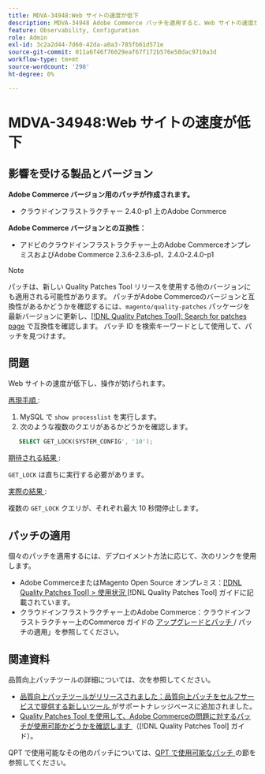 ```yaml
---
title: MDVA-34948:Web サイトの速度が低下
description: MDVA-34948 Adobe Commerce パッチを適用すると、Web サイトの速度が低下する問題が修正されます。 このパッチは、[Quality Patches Tool （QPT） ] （https://experienceleague.adobe.com/en/docs/commerce-operations/tools/quality-patches-tool/quality-patches-tool-to-self-serve-quality-patches） 1.1.1 がインストールされている場合に利用できます。 パッチ ID は MDVA-34948。 この問題は、Adobe Commerce バージョン 2.4.1 で修正されました。
feature: Observability, Configuration
role: Admin
exl-id: 3c2a2d44-7d60-42da-a0a3-785fb61d571e
source-git-commit: 011a6f46f76029eaf67f172b576e58dac9710a3d
workflow-type: tm+mt
source-wordcount: '298'
ht-degree: 0%

---
```


# MDVA-34948:Web サイトの速度が低下


## 影響を受ける製品とバージョン

**Adobe Commerce バージョン用のパッチが作成されます。**

* クラウドインフラストラクチャー 2.4.0-p1 上のAdobe Commerce

**Adobe Commerce バージョンとの互換性：**

* アドビのクラウドインフラストラクチャー上のAdobe CommerceオンプレミスおよびAdobe Commerce 2.3.6-2.3.6-p1、2.4.0-2.4.0-p1

>[!NOTE]
>
>パッチは、新しい Quality Patches Tool リリースを使用する他のバージョンにも適用される可能性があります。 パッチがAdobe Commerceのバージョンと互換性があるかどうかを確認するには、`magento/quality-patches` パッケージを最新バージョンに更新し、[[!DNL Quality Patches Tool]: Search for patches page](https://experienceleague.adobe.com/en/docs/commerce-operations/tools/quality-patches-tool/quality-patches-tool-to-self-serve-quality-patches) で互換性を確認します。 パッチ ID を検索キーワードとして使用して、パッチを見つけます。

## 問題

Web サイトの速度が低下し、操作が妨げられます。

<u> 再現手順 </u>:

1. MySQL で `show processlist` を実行します。
1. 次のような複数のクエリがあるかどうかを確認します。

```sql
   SELECT GET_LOCK(SYSTEM_CONFIG', '10');
```

<u> 期待される結果 </u>:

`GET_LOCK` は直ちに実行する必要があります。

<u> 実際の結果 </u>:

複数の `GET_LOCK` クエリが、それぞれ最大 10 秒間停止します。

## パッチの適用

個々のパッチを適用するには、デプロイメント方法に応じて、次のリンクを使用します。

* Adobe CommerceまたはMagento Open Source オンプレミス：[[!DNL Quality Patches Tool] > 使用状況 ](/help/tools/quality-patches-tool/usage.md)[!DNL Quality Patches Tool] ガイドに記載されています。
* クラウドインフラストラクチャー上のAdobe Commerce：クラウドインフラストラクチャー上のCommerce ガイドの [ アップグレードとパッチ ](https://experienceleague.adobe.com/docs/commerce-cloud-service/user-guide/develop/upgrade/apply-patches.html)/ パッチの適用」を参照してください。

## 関連資料

品質向上パッチツールの詳細については、次を参照してください。

* [ 品質向上パッチツールがリリースされました：品質向上パッチをセルフサービスで提供する新しいツール ](https://experienceleague.adobe.com/en/docs/commerce-operations/tools/quality-patches-tool/quality-patches-tool-to-self-serve-quality-patches) がサポートナレッジベースに追加されました。
* [Quality Patches Tool を使用して、Adobe Commerceの問題に対するパッチが使用可能かどうかを確認します ](/help/tools/quality-patches-tool/patches-available-in-qpt/check-patch-for-magento-issue-with-magento-quality-patches.md) （[!DNL Quality Patches Tool] ガイド）。

QPT で使用可能なその他のパッチについては、[QPT で使用可能なパッチ ](https://experienceleague.adobe.com/tools/commerce-quality-patches/index.html) の節を参照してください。
